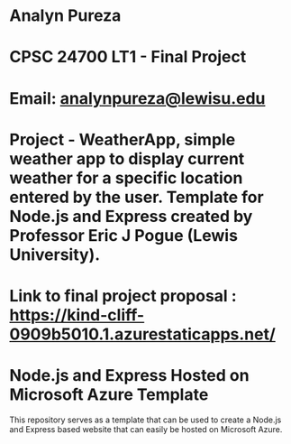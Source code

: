 # Analyn Pureza
# CPSC 24700 LT1 - Final Project
# Email: analynpureza@lewisu.edu  
# Project - WeatherApp, simple weather app to display current weather for a specific location entered by the user. Template for Node.js and Express created by Professor Eric J Pogue (Lewis University). 
# Link to final project proposal : https://kind-cliff-0909b5010.1.azurestaticapps.net/
# Node.js and Express Hosted on Microsoft Azure Template
This repository serves as a template that can be used to create a Node.js and Express based website that can easily
be hosted on Microsoft Azure.
